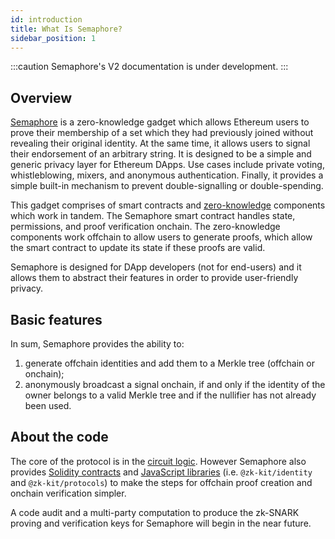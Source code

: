 ```yaml
---
id: introduction
title: What Is Semaphore?
sidebar_position: 1
---
```


:::caution
Semaphore's V2 documentation is under development.
:::

## Overview

[Semaphore](https://github.com/semaphore-protocol/semaphore) is a zero-knowledge gadget
which allows Ethereum users to prove their membership of a set which they had
previously joined without revealing their original identity. At the same time,
it allows users to signal their endorsement of an arbitrary string. It is
designed to be a simple and generic privacy layer for Ethereum DApps. Use cases
include private voting, whistleblowing, mixers, and anonymous authentication.
Finally, it provides a simple built-in mechanism to prevent double-signalling
or double-spending.

This gadget comprises of smart contracts and
[zero-knowledge](https://z.cash/technology/zksnarks/) components which work in
tandem. The Semaphore smart contract handles state, permissions, and proof
verification onchain. The zero-knowledge components work offchain to allow
users to generate proofs, which allow the smart contract to update its state
if these proofs are valid.

Semaphore is designed for DApp developers (not for end-users) and it allows them to abstract their
features in order to provide user-friendly privacy.

## Basic features

In sum, Semaphore provides the ability to:

1. generate offchain identities and add them to a Merkle tree (offchain or onchain);
2. anonymously broadcast a signal onchain, if and only if the identity of the owner belongs to a
   valid Merkle tree and if the nullifier has not already been used.

## About the code

The core of the protocol is in the [circuit logic](https://github.com/semaphore-protocol/semaphore/tree/main/circuits/scheme.png). However
Semaphore also provides [Solidity contracts](https://github.com/semaphore-protocol/semaphore/tree/main/contracts)
and [JavaScript libraries](https://github.com/appliedzkp/zk-kit) (i.e. `@zk-kit/identity` and `@zk-kit/protocols`) to make
the steps for offchain proof creation and onchain verification simpler.

A code audit and a multi-party computation to produce the zk-SNARK proving and verification keys
for Semaphore will begin in the near future.
